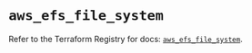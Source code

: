 # `aws_efs_file_system`

Refer to the Terraform Registry for docs: [`aws_efs_file_system`](https://registry.terraform.io/providers/hashicorp/aws/6.0.0/docs/resources/efs_file_system).
